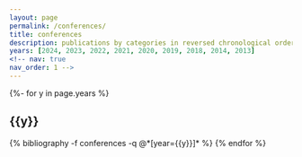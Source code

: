```yaml
---
layout: page
permalink: /conferences/
title: conferences
description: publications by categories in reversed chronological order.
years: [2024, 2023, 2022, 2021, 2020, 2019, 2018, 2014, 2013]
<!-- nav: true
nav_order: 1 -->
---
```

<!-- _pages/publications.md -->
<div class="publications">

{%- for y in page.years %}
  <h2 class="year">{{y}}</h2>
  {% bibliography -f conferences -q @*[year={{y}}]* %}
{% endfor %}

</div>

